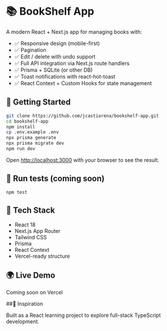 # 📚 BookShelf App

A modern React + Next.js app for managing books with:

- ✅ Responsive design (mobile-first)
- ✅ Pagination
- ✅ Edit / delete with undo support
- ✅ Full API integration via Next.js route handlers
- ✅ Prisma + SQLite (or other DB)
- ✅ Toast notifications with react-hot-toast
- ✅ React Context + Custom Hooks for state management

## 🚀 Getting Started

```bash
git clone https://github.com/jcastiarena/bookshelf-app.git
cd bookshelf-app
npm install
cp .env.example .env
npx prisma generate
npx prisma migrate dev
npm run dev
```
Open [http://localhost:3000](http://localhost:3000) with your browser to see the result.

## 🧪 Run tests (coming soon)

```
npm test
```

## 🔧 Tech Stack

- React 18
- Next.js App Router
- Tailwind CSS
- Prisma
- React Context
- Vercel-ready structure

## 🌍 Live Demo

Coming soon on Vercel

##🧠 Inspiration

Built as a React learning project to explore full-stack TypeScript development.

